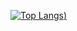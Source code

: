 [![Top Langs](https://github-readme-stats.vercel.app/api/top-langs/?username=cheonglol&show_icons=true&theme=dark#gh-dark-mode-only))](https://github.com/cheonglol)

